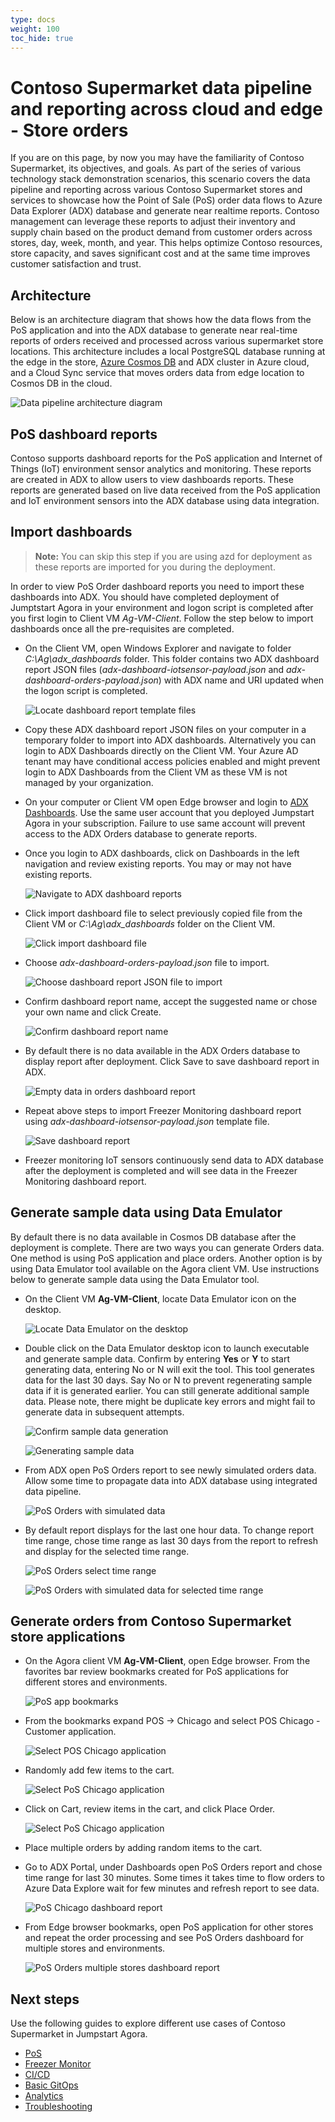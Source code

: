 ```yaml
---
type: docs
weight: 100
toc_hide: true
---
```


# Contoso Supermarket data pipeline and reporting across cloud and edge - Store orders

If you are on this page, by now you may have the familiarity of Contoso Supermarket, its objectives, and goals. As part of the series of various technology stack demonstration scenarios, this scenario covers the data pipeline and reporting across various Contoso Supermarket stores and services to showcase how the Point of Sale (PoS) order data flows to Azure Data Explorer (ADX) database and generate near realtime reports. Contoso management can leverage these reports to adjust their inventory and supply chain based on the product demand from customer orders across stores, day, week, month, and year. This helps optimize Contoso resources, store capacity, and saves significant cost and at the same time improves customer satisfaction and trust.

## Architecture

Below is an architecture diagram that shows how the data flows from the PoS application and into the ADX database to generate near real-time reports of orders received and processed across various supermarket store locations. This architecture includes a local PostgreSQL database running at the edge in the store, [Azure Cosmos DB](https://learn.microsoft.com/azure/cosmos-db/introduction) and ADX cluster in Azure cloud, and a Cloud Sync service that moves orders data from edge location to Cosmos DB in the cloud.

![Data pipeline architecture diagram](./img/contoso_supermarket_pos_service_architecture.png)

## PoS dashboard reports

Contoso supports dashboard reports for the PoS application and Internet of Things (IoT) environment sensor analytics and monitoring. These reports are created in ADX to allow users to view dashboards reports. These reports are generated based on live data received from the PoS application and IoT environment sensors into the ADX database using data integration.

## Import dashboards

> **Note:** You can skip this step if you are using azd for deployment as these reports are imported for you during the deployment.

In order to view PoS Order dashboard reports you need to import these dashboards into ADX. You should have completed deployment of Jumptstart Agora in your environment and logon script is completed after you first login to Client VM _Ag-VM-Client_. Follow the step below to import dashboards once all the pre-requisites are completed.

- On the Client VM, open Windows Explorer and navigate to folder _C:\Ag\adx_dashboards_ folder. This folder contains two ADX dashboard report JSON files (_adx-dashboard-iotsensor-payload.json_ and _adx-dashboard-orders-payload.json_) with ADX name and URI updated when the logon script is completed.

  ![Locate dashboard report template files](./img/adx_dashboard_report_files.png)

- Copy these ADX dashboard report JSON files on your computer in a temporary folder to import into ADX dashboards. Alternatively you can login to ADX Dashboards directly on the Client VM. Your Azure AD tenant may have conditional access policies enabled and might prevent login to ADX Dashboards from the Client VM as these VM is not managed by your organization.

- On your computer or Client VM open Edge browser and login to [ADX Dashboards](https://dataexplorer.azure.com/). Use the same user account that you deployed Jumpstart Agora in your subscription. Failure to use same account will prevent access to the ADX Orders database to generate reports.

- Once you login to ADX dashboards, click on Dashboards in the left navigation and review existing reports. You may or may not have existing reports.

  ![Navigate to ADX dashboard reports](./img/adx_view_dashboards.png)

- Click import dashboard file to select previously copied file from the Client VM or _C:\Ag\adx_dashboards_ folder on the Client VM.

  ![Click import dashboard file](./img/adx_import_dashboard_file.png)

- Choose _adx-dashboard-orders-payload.json_ file to import.

  ![Choose dashboard report JSON file to import](./img/adx_select_dashboard_file.png)

- Confirm dashboard report name, accept the suggested name or chose your own name and click Create.

  ![Confirm dashboard report name](./img/adx_confirm_dashboard_report_name.png)

- By default there is no data available in the ADX Orders database to display report after deployment. Click Save to save dashboard report in ADX.

  ![Empty data in orders dashboard report](./img/adx_orders_report_empty_data.png)

- Repeat above steps to import Freezer Monitoring dashboard report using _adx-dashboard-iotsensor-payload.json_ template file.

  ![Save dashboard report](./img/adx_iot_report_withdata.png)

- Freezer monitoring IoT sensors continuously send data to ADX database after the deployment is completed and will see data in the Freezer Monitoring dashboard report.

## Generate sample data using Data Emulator

By default there is no data available in Cosmos DB database after the deployment is complete. There are two ways you can generate Orders data. One method is using PoS application and place orders. Another option is by using Data Emulator tool available on the Agora client VM. Use instructions below to generate sample data using the Data Emulator tool.

- On the Client VM **Ag-VM-Client**, locate Data Emulator icon on the desktop.

  ![Locate Data Emulator on the desktop](./img/locate_data_emulator_desktop.png)

- Double click on the Data Emulator desktop icon to launch executable and generate sample data. Confirm by entering **Yes** or **Y** to start generating data, entering No or N will exit the tool. This tool generates data for the last 30 days. Say No or N to prevent regenerating sample data if it is generated earlier. You can still generate additional sample data. Please note, there might be duplicate key errors and might fail to generate data in subsequent attempts.

  ![Confirm sample data generation](./img/confirm_sample_data_generation.png)

  ![Generating sample data](./img/sample_data_generation.png)

- From ADX open PoS Orders report to see newly simulated orders data. Allow some time to propagate data into ADX database using integrated data pipeline.

  ![PoS Orders with simulated data](./img/adx_posorders_with_simulated_data.png)

- By default report displays for the last one hour data. To change report time range, chose time range as last 30 days from the report to refresh and display for the selected time range.

  ![PoS Orders select time range](./img/adx_orders_report_select_timerange.png)

  ![PoS Orders with simulated data for selected time range](./img/adx_posorders_with_simulated_data_selected_timerange.png)

## Generate orders from Contoso Supermarket store applications

- On the Agora client VM **Ag-VM-Client**, open Edge browser. From the favorites bar review bookmarks created for PoS applications for different stores and environments.

  ![PoS app bookmarks](./img/pos_app_edge_bookmarks.png)

- From the bookmarks expand POS -> Chicago and select POS Chicago - Customer application.

  ![Select POS Chicago application](./img/pos_app_edge_select_pos_chicago_customer.png)

- Randomly add few items to the cart.

  ![Select PoS Chicago application](./img/chicago_pos_app_customer.png)

- Click on Cart, review items in the cart, and click Place Order.

  ![Select PoS Chicago application](./img/pos_chicago_customer_place_order.png)

- Place multiple orders by adding random items to the cart.

- Go to ADX Portal, under Dashboards open PoS Orders report and chose time range for last 30 minutes. Some times it takes time to flow orders to Azure Data Explore wait for few minutes and refresh report to see data.

  ![PoS Chicago dashboard report](./img/pos_chicago_customer_report.png)

- From Edge browser bookmarks, open PoS application for other stores and repeat the order processing and see PoS Orders dashboard for multiple stores and environments.

  ![PoS Orders multiple stores dashboard report](./img/pos_orders_multiplestores_report.png)

## Next steps

Use the following guides to explore different use cases of Contoso Supermarket in Jumpstart Agora.

- [PoS](https://placeholder)
- [Freezer Monitor](https://placeholder)
- [CI/CD](https://placeholder)
- [Basic GitOps](https://placeholder)
- [Analytics](https://analytics)
- [Troubleshooting](https://troubleshooting)
